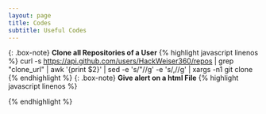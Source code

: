 ```yaml
---
layout: page
title: Codes
subtitle: Useful Codes
---
```

{: .box-note}
**Clone all Repositories of a User**
{% highlight javascript linenos %}
curl -s https://api.github.com/users/HackWeiser360/repos | grep \"clone_url\" | awk '{print $2}' | sed -e 's/"//g' -e 's/,//g' | xargs -n1 git clone
{% endhighlight %}
{: .box-note}
**Give alert on a html File**
{% highlight javascript linenos %}
<script>
     alert('Hello Dude !');
     alert('HackWeiser360 Was Here');
     alert('I am Just Testing Your System')
</script>
{% endhighlight %}

